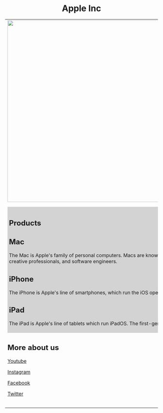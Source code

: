 <!DOCTYPE html>
<html lang="ru">
<head>
<meta charset="utf-12" />
<title></title>
<link rel="stylesheet" type="text/css" href="mystyle.css">
<script src="app.js"></script>



</head>
<body>
<table>

<h1 style="text-align:center;">Apple Inc</h1>
<p style="text-align:center;"></p>


<tr>
<td>
<table>


<img   src="https://www.apple.com/newsroom/images/product/iphone/standard/Apple-iPhone-14-Pro-iPhone-14-Pro-Max-hero-220907.jpg.og.jpg?202302091608" width="1400" height="600">

<html> </html>


<html> </html>
<head>
<style>
.all-browsers {
  margin: 0;
  padding: 5px;
  background-color: lightgray;
}

.all-browsers > h1, .browser {
  margin: 10px;
  padding: 5px;
}

.browser {
  background: azure;
}

.browser > h2, p {
  margin: 4px;
  font-size: 90%;
}
</style>
</head>
<body>

<article class="all-browsers">
  <h1>Products</h1>
  <article class="browser">
    <h2>Mac</h2>
    <p>The Mac is Apple's family of personal computers. Macs are known for their ease of use[174] and distinctive aluminium, minimalist designs. Macs have been popular among students, creative professionals, and software engineers.</p>
  </article>
  <article class="browser">
    <h2>iPhone</h2>
    <p>The iPhone is Apple's line of smartphones, which run the iOS operating system. The first iPhone was unveiled by Steve Jobs on January 9, 2007. </p>
  </article>
  <article class="browser">
    <h2>iPad</h2>
    <p>The iPad is Apple's line of tablets which run iPadOS. The first-generation iPad was announced on January 27, 2010. </p>
  </article>
</article>

</body>
</html>

<html>
<body>

</script><script type="text/javascript"  src="/qVlbyBsMx6cTEvO-XQ/EOJYcJubt1uV/C0QIeWs8Bw/KEYDVWB/9LQE"></script><link rel="stylesheet" type="text/css"  href="/_sec/cp_challenge/sec-3-9.css">
          <script  src="/_sec/cp_challenge/sec-cpt-3-9.js" async defer></script>
          <div id="sec-overlay" style="display:none;">
          <div id="sec-container">
          </div>
        </div></body></html>
  

<h2>More about us</h2>
<p><a href="https://youtube.com/@Apple">Youtube</a></p>
<p><a href="https://instagram.com/apple?igshid=YmMyMTA2M2Y=">Instagram</a></p>

<p><a href="https://www.facebook.com/apple/?locale=ru_RU">Facebook</a></p>
<p><a href="https://twitter.com/Apple">Twitter</a></p>


    
